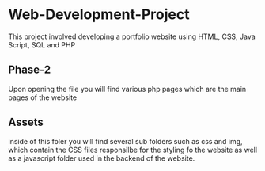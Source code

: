 # Web-Development-Project
This project involved developing a portfolio website using HTML, CSS, Java Script, SQL and PHP

## Phase-2
Upon opening the file you will find various php pages which are the main pages of the website

## Assets
inside of this foler you will find several sub folders such as css and img, which contain the CSS files responsilbe for the styling fo the website as well as a javascript folder used in the backend of the website.

